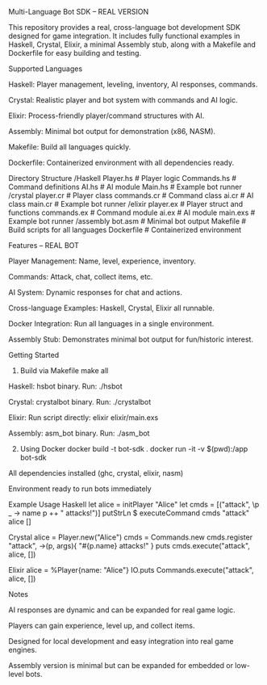 Multi-Language Bot SDK – REAL VERSION

This repository provides a real, cross-language bot development SDK designed for game integration. It includes fully functional examples in Haskell, Crystal, Elixir, a minimal Assembly stub, along with a Makefile and Dockerfile for easy building and testing.

Supported Languages

Haskell: Player management, leveling, inventory, AI responses, commands.

Crystal: Realistic player and bot system with commands and AI logic.

Elixir: Process-friendly player/command structures with AI.

Assembly: Minimal bot output for demonstration (x86, NASM).

Makefile: Build all languages quickly.

Dockerfile: Containerized environment with all dependencies ready.

Directory Structure
/Haskell
  Player.hs       # Player logic
  Commands.hs     # Command definitions
  AI.hs           # AI module
  Main.hs         # Example bot runner
/crystal
  player.cr       # Player class
  commands.cr     # Command class
  ai.cr           # AI class
  main.cr         # Example bot runner
/elixir
  player.ex       # Player struct and functions
  commands.ex     # Command module
  ai.ex           # AI module
  main.exs        # Example bot runner
/assembly
  bot.asm         # Minimal bot output
Makefile          # Build scripts for all languages
Dockerfile        # Containerized environment

Features – REAL BOT

Player Management: Name, level, experience, inventory.

Commands: Attack, chat, collect items, etc.

AI System: Dynamic responses for chat and actions.

Cross-language Examples: Haskell, Crystal, Elixir all runnable.

Docker Integration: Run all languages in a single environment.

Assembly Stub: Demonstrates minimal bot output for fun/historic interest.

Getting Started
1. Build via Makefile
make all


Haskell: hsbot binary. Run: ./hsbot

Crystal: crystalbot binary. Run: ./crystalbot

Elixir: Run script directly: elixir elixir/main.exs

Assembly: asm_bot binary. Run: ./asm_bot

2. Using Docker
docker build -t bot-sdk .
docker run -it -v $(pwd):/app bot-sdk


All dependencies installed (ghc, crystal, elixir, nasm)

Environment ready to run bots immediately

Example Usage
Haskell
let alice = initPlayer "Alice"
let cmds = [("attack", \p _ -> name p ++ " attacks!")]
putStrLn $ executeCommand cmds "attack" alice []

Crystal
alice = Player.new("Alice")
cmds = Commands.new
cmds.register "attack", ->(p, args){ "#{p.name} attacks!" }
puts cmds.execute("attack", alice, [])

Elixir
alice = %Player{name: "Alice"}
IO.puts Commands.execute("attack", alice, [])

Notes

AI responses are dynamic and can be expanded for real game logic.

Players can gain experience, level up, and collect items.

Designed for local development and easy integration into real game engines.

Assembly version is minimal but can be expanded for embedded or low-level bots.
